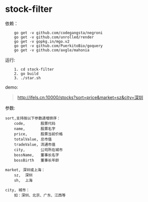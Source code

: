 # stock-filter

依赖：  
```
    go get -v github.com/codegangsta/negroni
    go get -v github.com/unrolled/render
    go get -v gopkg.in/mgo.v2
    go get -v github.com/PuerkitoBio/goquery
    go get -v github.com/axgle/mahonia
```

运行:  
```
    1. cd stock-filter
    2. go build
    3. ./star.sh
```

demo:  
> http://ifels.cn:10000/stocks?sort=price&market=sz&city=深圳


参数:  
```
sort,支持按以下参数递增排序：  
    code,       股票代码
    name,       股票名字
    price,      股票当前价格
    totalValue, 总市值
    tradeValue, 流通市值
    city,       公司所在城市
    bossName,   董事长名字
    bossBirth   董事长年龄

market, 深圳或上海：  
    sz,  深圳
    sh,  上海

city, 城市： 
    如：深圳、北京、广东、江西等
```
